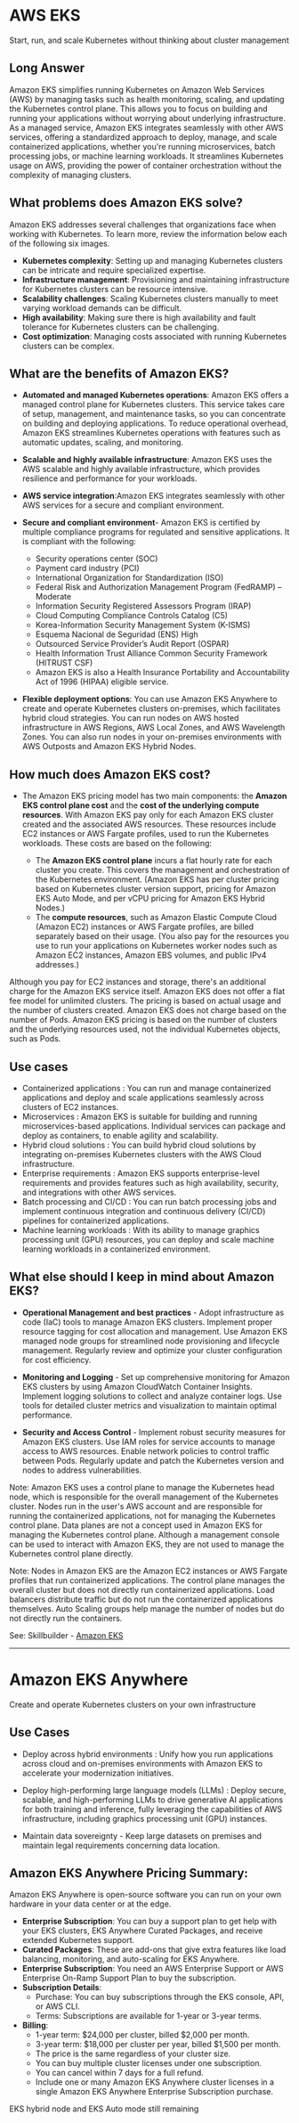 # AWS EKS

Start, run, and scale Kubernetes without thinking about cluster management

## Long Answer

Amazon EKS simplifies running Kubernetes on Amazon Web Services (AWS) by managing tasks such as health monitoring, scaling, and updating the Kubernetes control plane. This allows you to focus on building and running your applications without worrying about underlying infrastructure. As a managed service, Amazon EKS integrates seamlessly with other AWS services, offering a standardized approach to deploy, manage, and scale containerized applications, whether you're running microservices, batch processing jobs, or machine learning workloads. It streamlines Kubernetes usage on AWS, providing the power of container orchestration without the complexity of managing clusters.


## What problems does Amazon EKS solve?

Amazon EKS addresses several challenges that organizations face when working with Kubernetes. To learn more, review the information below each of the following six images.

- **Kubernetes complexity**: Setting up and managing Kubernetes clusters can be intricate and require specialized expertise.
- **Infrastructure management**: Provisioning and maintaining infrastructure for Kubernetes clusters can be resource intensive.
- **Scalability challenges**: Scaling Kubernetes clusters manually to meet varying workload demands can be difficult.
- **High availability**: Making sure there is high availability and fault tolerance for Kubernetes clusters can be challenging.
- **Cost optimization**: Managing costs associated with running Kubernetes clusters can be complex.

## What are the benefits of Amazon EKS?

- **Automated and managed Kubernetes operations**: Amazon EKS offers a managed control plane for Kubernetes clusters. This service takes care of setup, management, and maintenance tasks, so you can concentrate on building and deploying applications. To reduce operational overhead, Amazon EKS streamlines Kubernetes operations with features such as automatic updates, scaling, and monitoring.

- **Scalable and highly available infrastructure**: Amazon EKS uses the AWS scalable and highly available infrastructure, which provides resilience and performance for your workloads.

- **AWS service integration**:Amazon EKS integrates seamlessly with other AWS services for a secure and compliant environment.

- **Secure and compliant environment**- Amazon EKS is certified by multiple compliance programs for regulated and sensitive applications. It is compliant with the following:
	- Security operations center (SOC)
	- Payment card industry (PCI)
	- International Organization for Standardization (ISO)
	- Federal Risk and Authorization Management Program (FedRAMP) – Moderate
	- Information Security Registered Assessors Program (IRAP)
	- Cloud Computing Compliance Controls Catalog (C5)
	- Korea-Information Security Management System (K-ISMS)
	- Esquema Nacional de Seguridad (ENS) High
	- Outsourced Service Provider’s Audit Report (OSPAR)
	- Health Information Trust Alliance Common Security Framework (HITRUST CSF)
	- Amazon EKS is also a Health Insurance Portability and Accountability Act of 1996 (HIPAA) eligible service.

- **Flexible deployment options**: You can use Amazon EKS Anywhere to create and operate Kubernetes clusters on-premises, which facilitates hybrid cloud strategies. You can run nodes on AWS hosted infrastructure in AWS Regions, AWS Local Zones, and AWS Wavelength Zones. You can also run nodes in your on-premises environments with AWS Outposts and Amazon EKS Hybrid Nodes.


## How much does Amazon EKS cost?

- The Amazon EKS pricing model has two main components: the **Amazon EKS control plane cost** and the **cost of the underlying compute resources**. With Amazon EKS pay only for each Amazon EKS cluster created and the associated AWS resources. These resources include EC2 instances or AWS Fargate profiles, used to run the Kubernetes workloads. These costs are based on the following:

	- The **Amazon EKS control plane** incurs a flat hourly rate for each cluster you create. This covers the management and orchestration of the Kubernetes environment. (Amazon EKS has per cluster pricing based on Kubernetes cluster version support, pricing for Amazon EKS Auto Mode, and per vCPU pricing for Amazon EKS Hybrid Nodes.)
	- The **compute resources**, such as Amazon Elastic Compute Cloud (Amazon EC2) instances or AWS Fargate profiles, are billed separately based on their usage. (You also pay for the resources you use to run your applications on Kubernetes worker nodes such as Amazon EC2 instances, Amazon EBS volumes, and public IPv4 addresses.)

Although you pay for EC2 instances and storage, there's an additional charge for the Amazon EKS service itself. Amazon EKS does not offer a flat fee model for unlimited clusters. The pricing is based on actual usage and the number of clusters created. Amazon EKS does not charge based on the number of Pods. Amazon EKS pricing is based on the number of clusters and the underlying resources used, not the individual Kubernetes objects, such as Pods.


## Use cases

- Containerized applications : You can run and manage containerized applications and deploy and scale applications seamlessly across clusters of EC2 instances.
- Microservices : Amazon EKS is suitable for building and running microservices-based applications. Individual services can package and deploy as containers, to enable agility and scalability.
- Hybrid cloud solutions : You can build hybrid cloud solutions by integrating on-premises Kubernetes clusters with the AWS Cloud infrastructure.
- Enterprise requirements : Amazon EKS supports enterprise-level requirements and provides features such as high availability, security, and integrations with other AWS services.
- Batch processing and CI/CD : You can run batch processing jobs and implement continuous integration and continuous delivery (CI/CD) pipelines for containerized applications.
- Machine learning workloads : With its ability to manage graphics processing unit (GPU) resources, you can deploy and scale machine learning workloads in a containerized environment.

## What else should I keep in mind about Amazon EKS?

- **Operational Management and best practices** - Adopt infrastructure as code (IaC) tools to manage Amazon EKS clusters. Implement proper resource tagging for cost allocation and management. Use Amazon EKS managed node groups for streamlined node provisioning and lifecycle management. Regularly review and optimize your cluster configuration for cost efficiency.

- **Monitoring and Logging** - Set up comprehensive monitoring for Amazon EKS clusters by using Amazon CloudWatch Container Insights. Implement logging solutions to collect and analyze container logs. Use tools for detailed cluster metrics and visualization to maintain optimal performance.

- **Security and Access Control** - Implement robust security measures for Amazon EKS clusters. Use IAM roles for service accounts to manage access to AWS resources. Enable network policies to control traffic between Pods. Regularly update and patch the Kubernetes version and nodes to address vulnerabilities.

Note: Amazon EKS uses a control plane to manage the Kubernetes head node, which is responsible for the overall management of the Kubernetes cluster. Nodes run in the user's AWS account and are responsible for running the containerized applications, not for managing the Kubernetes control plane. Data planes are not a concept used in Amazon EKS for managing the Kubernetes control plane. Although a management console can be used to interact with Amazon EKS, they are not used to manage the Kubernetes control plane directly.

Note: Nodes in Amazon EKS are the Amazon EC2 instances or AWS Fargate profiles that run containerized applications. The control plane manages the overall cluster but does not directly run containerized applications. Load balancers distribute traffic but do not run the containerized applications themselves. Auto Scaling groups help manage the number of nodes but do not directly run the containers.


See: Skillbuilder - [Amazon EKS](https://explore.skillbuilder.aws/learn/courses/22416/amazon-elastic-kubernetes-service-eks-getting-started/lessons/170823/amazon-elastic-kubernetes-service-eks-getting-started)


-----

# Amazon EKS Anywhere

Create and operate Kubernetes clusters on your own infrastructure

## Use Cases

- Deploy across hybrid environments : Unify how you run applications across cloud and on-premises environments with Amazon EKS to accelerate your modernization initiatives.

- Deploy high-performing large language models (LLMs) : Deploy secure, scalable, and high-performing LLMs to drive generative AI applications for both training and inference, fully leveraging the capabilities of AWS infrastructure, including graphics processing unit (GPU) instances.

- Maintain data sovereignty - Keep large datasets on premises and maintain legal requirements concerning data location.

## Amazon EKS Anywhere Pricing Summary:

Amazon EKS Anywhere is open-source software you can run on your own hardware in your data center or at the edge.

- **Enterprise Subscription**: You can buy a support plan to get help with your EKS clusters, EKS Anywhere Curated Packages, and receive extended Kubernetes support.
- **Curated Packages**: These are add-ons that give extra features like load balancing, monitoring, and auto-scaling for EKS Anywhere.
- **Enterprise Subscription**: You need an AWS Enterprise Support or AWS Enterprise On-Ramp Support Plan to buy the subscription.
- **Subscription Details**:
	- Purchase: You can buy subscriptions through the EKS console, API, or AWS CLI.
	- Terms: Subscriptions are available for 1-year or 3-year terms.
- **Billing**:
	- 1-year term: $24,000 per cluster, billed $2,000 per month.
	- 3-year term: $18,000 per cluster per year, billed $1,500 per month.
	- The price is the same regardless of your cluster size.
	- You can buy multiple cluster licenses under one subscription.
	- You can cancel within 7 days for a full refund.
	- Include one or many Amazon EKS Anywhere cluster licenses in a single Amazon EKS Anywhere Enterprise Subscription purchase.


EKS hybrid node and EKS Auto mode still remaining
